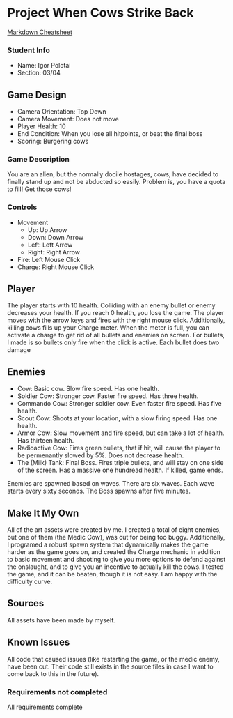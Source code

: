 # Project When Cows Strike Back

[Markdown Cheatsheet](https://github.com/adam-p/markdown-here/wiki/Markdown-Here-Cheatsheet)

### Student Info

-   Name: Igor Polotai
-   Section: 03/04

## Game Design

-   Camera Orientation: Top Down
-   Camera Movement: Does not move
-   Player Health: 10
-   End Condition: When you lose all hitpoints, or beat the final boss
-   Scoring: Burgering cows

### Game Description

You are an alien, but the normally docile hostages, cows, have decided to finally stand up and not be abducted so easily. Problem is, you have a quota to fill! Get those cows!

### Controls

-   Movement
    -   Up: Up Arrow
    -   Down: Down Arrow
    -   Left: Left Arrow
    -   Right: Right Arrow
-   Fire: Left Mouse Click
-   Charge: Right Mouse Click

## Player

The player starts with 10 health. Colliding with an enemy bullet or enemy decreases your health. If you reach 0 health, you lose the game. The player moves with the arrow keys and fires with the right mouse click. Additionally, killing cows fills up your Charge meter. When the meter is full, you can activate a charge to get rid of all bullets and enemies on screen. For bullets, I made is so bullets only fire when the click is active. Each bullet does two damage

## Enemies

- Cow: Basic cow. Slow fire speed. Has one health.
- Soldier Cow: Stronger cow. Faster fire speed. Has three health.
- Commando Cow: Stronger soldier cow. Even faster fire speed. Has five health.
- Scout Cow: Shoots at your location, with a slow firing speed. Has one health.
- Armor Cow: Slow movement and fire speed, but can take a lot of health. Has thirteen health.
- Radioactive Cow: Fires green bullets, that if hit, will cause the player to be permenantly slowed by 5%. Does not decrease health.
- The (Milk) Tank: Final Boss. Fires triple bullets, and will stay on one side of the screen. Has a massive one hundread health. If killed, game ends.

Enemies are spawned based on waves. There are six waves. Each wave starts every sixty seconds. The Boss spawns after five minutes.

## Make It My Own

All of the art assets were created by me. I created a total of eight enemies, but one of them (the Medic Cow), was cut for being too buggy. Additionally, I programed a robust spawn system that dynamically makes the game harder as the game goes on, and created the Charge mechanic in addition to basic movement and shooting to give you more options to defend against the onslaught, and to give you an incentive to actually kill the cows. I tested the game, and it can be beaten, though it is not easy. I am happy with the difficulty curve.

## Sources

All assets have been made by myself.

## Known Issues

All code that caused issues (like restarting the game, or the medic enemy, have been cut. Their code still exists in the source files in case I want to come back to this in the future).

### Requirements not completed

All requirements complete

